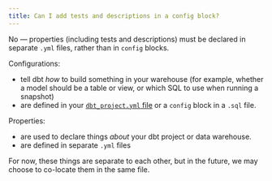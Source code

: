```yaml
---
title: Can I add tests and descriptions in a config block?
---
```


No — properties (including tests and descriptions) must be declared in separate `.yml` files, rather than in `config` blocks.


Configurations:
- tell dbt _how_ to build something in your warehouse (for example, whether a model should be a table or view, or which SQL to use when running a snapshot)
- are defined in your [`dbt_project.yml` file](dbt_project.yml) or a `config` block in a `.sql` file.

Properties:
- are used to declare things _about_ your dbt project or data warehouse.
- are defined in separate `.yml` files

For now, these things are separate to each other, but in the future, we may choose to co-locate them in the same file.
